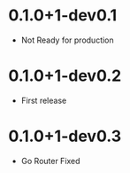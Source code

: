 # 0.1.0+1-dev0.1

- Not Ready for production

# 0.1.0+1-dev0.2

- First release

# 0.1.0+1-dev0.3

- Go Router Fixed

